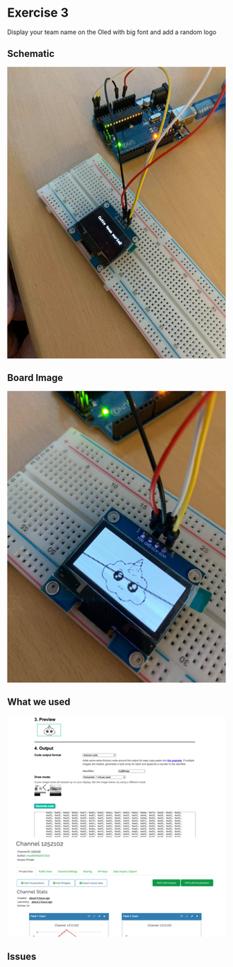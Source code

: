 
# Exercise 3
Display your team name on the Oled with big font and add a random logo

## Schematic 

![Test Image00](https://github.com/efrei-paris-sud/2020-C-Just-do-it/blob/main/lab/3/Ex3/130195046_379990349892936_8430018003929537846_n.jpg)

## Board Image
![Board](https://github.com/efrei-paris-sud/2020-C-Just-do-it/blob/main/lab/3/Ex3/130813197_222903512796687_2103738895493817909_n.jpg)

## What we used
![Board](https://github.com/efrei-paris-sud/2020-C-Just-do-it/blob/main/lab/3/Ex3/129706837_187020163077098_6105791806881338683_n.png)
![Board](https://github.com/efrei-paris-sud/2020-C-Just-do-it/blob/main/lab/3/Ex3/129852005_1578111675705680_2512177698148954949_n.png)

## Issues

